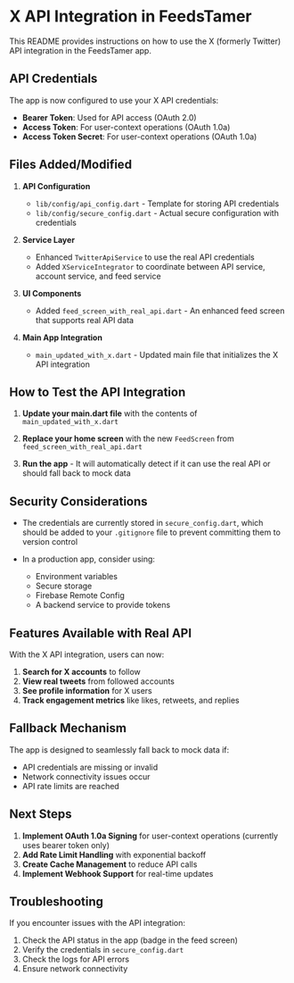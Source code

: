 # X API Integration in FeedsTamer

This README provides instructions on how to use the X (formerly Twitter) API integration in the FeedsTamer app.

## API Credentials

The app is now configured to use your X API credentials:

- **Bearer Token**: Used for API access (OAuth 2.0)
- **Access Token**: For user-context operations (OAuth 1.0a)
- **Access Token Secret**: For user-context operations (OAuth 1.0a)

## Files Added/Modified

1. **API Configuration**
   - `lib/config/api_config.dart` - Template for storing API credentials
   - `lib/config/secure_config.dart` - Actual secure configuration with credentials

2. **Service Layer**
   - Enhanced `TwitterApiService` to use the real API credentials
   - Added `XServiceIntegrator` to coordinate between API service, account service, and feed service

3. **UI Components**
   - Added `feed_screen_with_real_api.dart` - An enhanced feed screen that supports real API data

4. **Main App Integration**
   - `main_updated_with_x.dart` - Updated main file that initializes the X API integration

## How to Test the API Integration

1. **Update your main.dart file** with the contents of `main_updated_with_x.dart`

2. **Replace your home screen** with the new `FeedScreen` from `feed_screen_with_real_api.dart`

3. **Run the app** - It will automatically detect if it can use the real API or should fall back to mock data

## Security Considerations

- The credentials are currently stored in `secure_config.dart`, which should be added to your `.gitignore` file to prevent committing them to version control

- In a production app, consider using:
  - Environment variables
  - Secure storage
  - Firebase Remote Config
  - A backend service to provide tokens

## Features Available with Real API

With the X API integration, users can now:

1. **Search for X accounts** to follow
2. **View real tweets** from followed accounts
3. **See profile information** for X users
4. **Track engagement metrics** like likes, retweets, and replies

## Fallback Mechanism

The app is designed to seamlessly fall back to mock data if:

- API credentials are missing or invalid
- Network connectivity issues occur
- API rate limits are reached

## Next Steps

1. **Implement OAuth 1.0a Signing** for user-context operations (currently uses bearer token only)
2. **Add Rate Limit Handling** with exponential backoff
3. **Create Cache Management** to reduce API calls
4. **Implement Webhook Support** for real-time updates

## Troubleshooting

If you encounter issues with the API integration:

1. Check the API status in the app (badge in the feed screen)
2. Verify the credentials in `secure_config.dart`
3. Check the logs for API errors
4. Ensure network connectivity